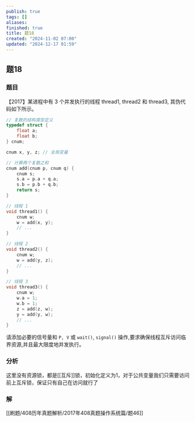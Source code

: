 ```yaml
---
publish: true
tags: []
aliases: 
finished: true
title: 题18
created: "2024-11-02 07:00"
updated: "2024-12-17 01:59"
---
```

## 题18
### 题目
【2017】某进程中有 3 个并发执行的线程 thread1, thread2 和 thread3, 其伪代码如下所示。

```cpp
// 复数的结构类型定义
typedef struct {
    float a;
    float b;
} cnum;

cnum x, y, z; // 全局变量

// 计算两个复数之和
cnum add(cnum p, cnum q) {
    cnum s;
    s.a = p.a + q.a;
    s.b = p.b + q.b;
    return s;
}

// 线程 1
void thread1() {
    cnum w;
    w = add(x, y);
    // ...
}

// 线程 2
void thread2() {
    cnum w;
    w = add(y, z);
    // ...
}

// 线程 3
void thread3() {
    cnum w;
    w.a = 1;
    w.b = 1;
    z = add(z, w);
    y = add(y, w);
    // ...
}
```

请添加必要的信号量和 `P, V` 或 `wait()`, `signal()` 操作,要求确保线程互斥访问临界资源,并且最大限度地并发执行。

### 分析

这里没有资源锁，都是[[互斥]]锁，初始化定义为1，对于公共变量我们只需要访问前上互斥锁，保证只有自己在访问就行了

### 解

[[刷题/408历年真题解析/2017年408真题操作系统篇/题46]]